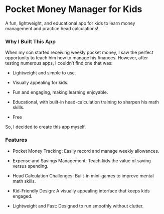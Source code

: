 # Pocket Money Manager for Kids

A fun, lightweight, and educational app for kids to learn money management and practice head calculations!

### **Why I Built This App**

When my son started receiving weekly pocket money, I saw the perfect opportunity to teach him how to manage his finances. However, after testing numerous apps, I couldn’t find one that was:

- Lightweight and simple to use.

- Visually appealing for kids.

- Fun and engaging, making learning enjoyable.

- Educational, with built-in head-calculation training to sharpen his math skills.

- Free

So, I decided to create this app myself.

### **Features**

- Pocket Money Tracking: Easily record and manage weekly allowances.

- Expense and Savings Management: Teach kids the value of saving versus spending.

- Head Calculation Challenges: Built-in mini-games to improve mental math skills.

- Kid-Friendly Design: A visually appealing interface that keeps kids engaged.

- Lightweight and Fast: Designed to run smoothly without clutter.
